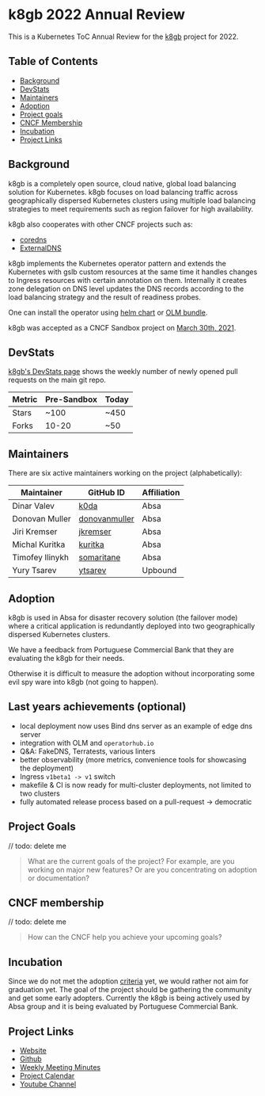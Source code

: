 # k8gb 2022 Annual Review

This is a Kubernetes ToC Annual Review for the [k8gb](https://k8gb.io) project for 2022.


## Table of Contents

- [Background](#background)
- [DevStats](#devstats)
- [Maintainers](#maintainers)
- [Adoption](#adoption) 
- [Project goals](#project-goals) 
- [CNCF Membership](#cncf-membership)
- [Incubation](#incubation)
- [Project Links](#project-links)


## Background

k8gb is a completely open source, cloud native, global load balancing solution for Kubernetes. k8gb 
focuses on load balancing traffic across geographically dispersed Kubernetes clusters using multiple 
load balancing strategies to meet requirements such as region failover for high availability.

k8gb also cooperates with other CNCF projects such as:
- [coredns](https://coredns.io/)
- [ExternalDNS](https://github.com/kubernetes-sigs/external-dns)

k8gb implements the Kubernetes operator pattern and extends the Kubernetes with gslb custom resources at 
the same time it handles changes to Ingress resources with certain annotation on them. Internally it 
creates zone delegation on DNS level updates the DNS records according to the load balancing strategy 
and the result of readiness probes.

One can install the operator using [helm chart](https://artifacthub.io/packages/helm/k8gb/k8gb) or [OLM bundle](https://artifacthub.io/packages/olm/community-operators/k8gb).

k8gb was accepted as a CNCF Sandbox project on [March 30th, 2021](https://docs.google.com/spreadsheets/d/1Nnh_usr0tSZxaUpxTusqeIqKxMmvuEViRkyO9e_Do40/edit#gid=1136111842).


## DevStats

[k8gb's DevStats page](https://k8gb.devstats.cncf.io/d/15/new-prs-in-repository-groups?orgId=1&from=1609520400000&to=1641056399000&var-period=w&var-repogroup_name=All) shows the weekly number of 
newly opened pull requests on the main git repo.

| Metric       |  Pre-Sandbox |    Today     |
| ------------ | ------------ | ------------ |
| Stars        | ~100         | ~450         |
| Forks        | 10-20        | ~50          |


## Maintainers

There are six active maintainers working on the project (alphabetically):

| Maintainer           | GitHub ID                                         | Affiliation |
| -------------------- | ------------------------------------------------- | ----------- |
| Dinar Valev          | [k0da](https://github.com/k0da)                   | Absa        |
| Donovan Muller       | [donovanmuller](https://github.com/donovanmuller) | Absa        |
| Jiri Kremser         | [jkremser](https://github.com/jkremser)           | Absa        |
| Michal Kuritka       | [kuritka](https://github.com/kuritka)             | Absa        |
| Timofey Ilinykh      | [somaritane](https://github.com/somaritane)       | Absa        |
| Yury Tsarev          | [ytsarev](https://github.com/ytsarev)             | Upbound     |


## Adoption
k8gb is used in Absa for disaster recovery solution (the failover mode) where a critical application is 
redundantly deployed into two geographically dispersed Kubernetes clusters.

We have a feedback from Portuguese Commercial Bank that they are evaluating the k8gb for their needs.

Otherwise it is difficult to measure the adoption without incorporating some evil spy ware into k8gb (not going to happen).


## Last years achievements (optional)
- local deployment now uses Bind dns server as an example of edge dns server
- integration with OLM and `operatorhub.io`
- Q&A: FakeDNS, Terratests, various linters
- better observability (more metrics, convenience tools for showcasing the deployment)
- Ingress `v1beta1 -> v1` switch
- makefile & CI is now ready for multi-cluster deployments, not limited to two clusters
- fully automated release process based on a pull-request -> democratic


## Project Goals
// todo: delete me
> What are the current goals of the project? For example, are you working on major new features? Or are you concentrating on adoption or documentation?


## CNCF membership
// todo: delete me
> How can the CNCF help you achieve your upcoming goals?


## Incubation

Since we do not met the adoption [criteria](https://github.com/cncf/toc/blob/main/process/graduation_criteria.md#incubating-stage) yet,
 we would rather not aim for graduation yet. The goal of the project should be gathering the community 
 and get some early adopters. Currently the k8gb is being actively used by Absa group and it is being 
 evaluated by Portuguese Commercial Bank.


## Project Links
* [Website](https://k8gb.io/)
* [Github](https://github.com/k8gb-io/k8gb)
* [Weekly Meeting Minutes](https://docs.google.com/document/d/1YdpEVhtyCKvwFtXR7cn1Kn2Xc_tdNskoFnhHmFPbtA4/edit#heading=h.w7l85jeih9j6)
* [Project Calendar](https://calendar.google.com/calendar/u/0/embed?src=ena2n7rlpb6sj14llroc274uvs@group.calendar.google.com)
* [Youtube Channel](https://www.youtube.com/channel/UCwvtktvdZu_pg-t-INvuW5g)

